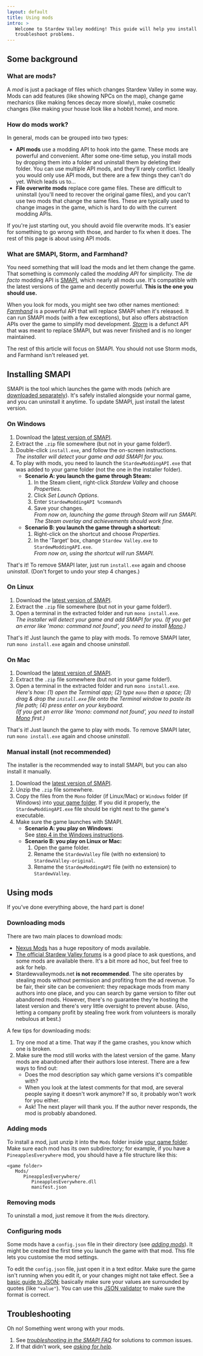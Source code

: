 ```yaml
---
layout: default
title: Using mods
intro: >
   Welcome to Stardew Valley modding! This guide will help you install mods and
   troubleshoot problems.
---
```


## Some background

### What are mods?
A _mod_ is just a package of files which changes Stardew Valley in some way. Mods can add features
(like showing NPCs on the map), change game mechanics (like making fences decay more slowly), make
cosmetic changes (like making your house look like a hobbit home), and more.

### How do mods work?
In general, mods can be grouped into two types:

* **API mods** use a modding API to hook into the game. These mods are powerful and convenient.
  After some one-time setup, you install mods by dropping them into a folder and uninstall them by
  deleting their folder. You can use multiple API mods, and they'll rarely conflict. Ideally you
  would only use API mods, but there are a few things they can't do yet. Which leads us to...
* **File overwrite mods** replace core game files. These are difficult to uninstall (you'll need to
  recover the original game files), and you can't use two mods that change the same files. These
  are typically used to change images in the game, which is hard to do with the current modding
  APIs.

If you're just starting out, you should avoid file overwrite mods. It's easier for something to go
wrong with those, and harder to fix when it does. The rest of this page is about using API mods.

### What are SMAPI, Storm, and Farmhand?
You need something that will load the mods and let them change the game. That something is commonly
called the _modding API_ for simplicity. The _de facto_ modding API is [SMAPI](https://github.com/Pathoschild/SMAPI),
which nearly all mods use. It's compatible with the latest versions of the game and decently
powerful. **This is the one you should use.**

When you look for mods, you might see two other names mentioned: _[Farmhand](https://github.com/ClxS/Stardew-Farmhand)_
is a powerful API that will replace SMAPI when it's released. It can run SMAPI mods (with a few
exceptions), but also offers abstraction APIs over the game to simplify mod development. _[Storm](http://community.playstarbound.com/threads/storm-modding-api.108484/)_
is a defunct API that was meant to replace SMAPI, but was never finished and is no longer
maintained.

The rest of this article will focus on SMAPI. You should not use Storm mods, and Farmhand isn't
released yet.

## Installing SMAPI
SMAPI is the tool which launches the game with mods (which are [downloaded separately](#using-mods)).
It's safely installed alongside your normal game, and you can uninstall it anytime. To update SMAPI,
just install the latest version.

### On Windows
1. Download the [latest version of SMAPI](https://github.com/ClxS/SMAPI/releases).
2. Extract the `.zip` file somewhere (but not in your game folder!).
3. Double-click `install.exe`, and follow the on-screen instructions.  
   _The installer will detect your game and add SMAPI for you._
4. To play with mods, you need to launch the `StardewModdingAPI.exe` that was added to your game folder (not the one in the installer folder).  
   * **Scenario A: you launch the game through Steam:**
     1. In the Steam client, right-click _Stardew Valley_ and choose _Properties_.
     2. Click _Set Launch Options_.
     3. Enter `StardewModdingAPI %command%`
     4. Save your changes.  
        _From now on, launching the game through Steam will run SMAPI. The Steam overlay and
        achievements should work fine._
   * **Scenario B: you launch the game through a shortcut:**
     1. Right-click on the shortcut and choose _Properties_.
     2. In the 'Target' box, change `Stardew Valley.exe` to `StardewModdingAPI.exe`.  
        _From now on, using the shortcut will run SMAPI._

That's it! To remove SMAPI later, just run `install.exe` again and choose _uninstall_. (Don't
forget to undo your step 4 changes.)

### On Linux
1. Download the [latest version of SMAPI](https://github.com/ClxS/SMAPI/releases).
2. Extract the `.zip` file somewhere (but not in your game folder!).
3. Open a terminal in the extracted folder and run `mono install.exe`.  
   _The installer will detect your game and add SMAPI for you. (If you get an error like
   'mono: command not found', you need to install [Mono](http://www.mono-project.com/).)_

That's it! Just launch the game to play with mods. To remove SMAPI later, run `mono install.exe`
again and choose _uninstall_.

### On Mac
1. Download the [latest version of SMAPI](https://github.com/ClxS/SMAPI/releases).
2. Extract the `.zip` file somewhere (but not in your game folder!).
3. Open a terminal in the extracted folder and run `mono install.exe`.  
   _Here's how: (1) open the Terminal app; (2) type `mono` then a space; (3) drag & drop the
   `install.exe` file onto the Terminal window to paste its file path; (4) press enter on your
   keyboard._  
   _(If you get an error like 'mono: command not found', you need to install
   [Mono](http://www.mono-project.com/) first.)_

That's it! Just launch the game to play with mods. To remove SMAPI later, run `mono install.exe`
again and choose _uninstall_.

### Manual install (not recommended)
The installer is the recommended way to install SMAPI, but you can also install it manually.

1. Download the [latest version of SMAPI](https://github.com/ClxS/SMAPI/releases).
2. Unzip the `.zip` file somewhere.
3. Copy the files from the `Mono` folder (if Linux/Mac) or `Windows` folder (if Windows) into
   [your game folder](http://canimod.com/guides/smapi-faq#game-folder). If you did it properly, the
   `StardewModdingAPI.exe` file should be right next to the game's executable.
4. Make sure the game launches with SMAPI.
   * **Scenario A: you play on Windows:**  
     See [step 4 in the Windows instructions](#on-windows).
   * **Scenario B: you play on Linux or Mac:**  
     1. Open the game folder.
     2. Rename the `StardewValley` file (with no extension) to `StardewValley-original`.
     3. Rename the `StardewModdingAPI` file (with no extension) to `StardewValley`.

## Using mods
If you've done everything above, the hard part is done!

### Downloading mods
There are two main places to download mods:

* [Nexus Mods](http://nexusmods.com/stardewvalley/) has a huge repository of mods available.
* [The official Stardew Valley forums](http://community.playstarbound.com/forums/mods.215/)
  is a good place to ask questions, and some mods are available there. It's a bit more ad hoc, but
  feel free to ask for help.
* Stardewvalleymods.net **is not recommended**. The site operates by stealing mods without
  permission and profiting from the ad revenue. To be fair, their site can be convenient: they
  repackage mods from many authors into one place, and you can search by game version to filter out
  abandoned mods. However, there's no guarantee they're hosting the latest version and there's very
  little oversight to prevent abuse. (Also, letting a company profit by stealing free work from
  volunteers is morally nebulous at best.)

A few tips for downloading mods:

1. Try one mod at a time. That way if the game crashes, you know which one is broken.
2. Make sure the mod still works with the latest version of the game. Many mods are abandoned after
   their authors lose interest. There are a few ways to find out:
   * Does the mod description say which game versions it's compatible with?
   * When you look at the latest comments for that mod, are several people saying it doesn't
     work anymore? If so, it probably won't work for you either.
   * Ask! The next player will thank you. If the author never responds, the mod is probably
     abandoned.

### Adding mods
To install a mod, just unzip it into the `Mods` folder inside
[your game folder](http://canimod.com/guides/smapi-faq#game-folder). Make sure each mod has its own
subdirectory; for example, if you have a `PineapplesEverywhere` mod, you should have a file
structure like this:

```
<game folder>
   Mods/
      PineapplesEverywhere/
         PineapplesEverywhere.dll
         manifest.json
```

### Removing mods
To uninstall a mod, just remove it from the `Mods` directory.

### Configuring mods
Some mods have a `config.json` file in their directory (see [_adding mods_](#adding-mods)). It
might be created the first time you launch the game with that mod. This file lets you customise
the mod settings.

To edit the `config.json` file, just open it in a text editor. Make sure the game isn't running
when you edit it, or your changes might not take effect. See a [basic guide to JSON](http://www.w3schools.com/js/js_json_syntax.asp);
basically make sure your values are surrounded by quotes (like `"value"`). You can use this
[JSON validator](https://jsonformatter.curiousconcept.com/) to make sure the format is correct.

## Troubleshooting
Oh no! Something went wrong with your mods.

1. See _[troubleshooting in the SMAPI FAQ](/guides/smapi-faq#troubleshooting)_ for solutions to
   common issues.
2. If that didn't work, see _[asking for help](/guides/asking-for-help)._
